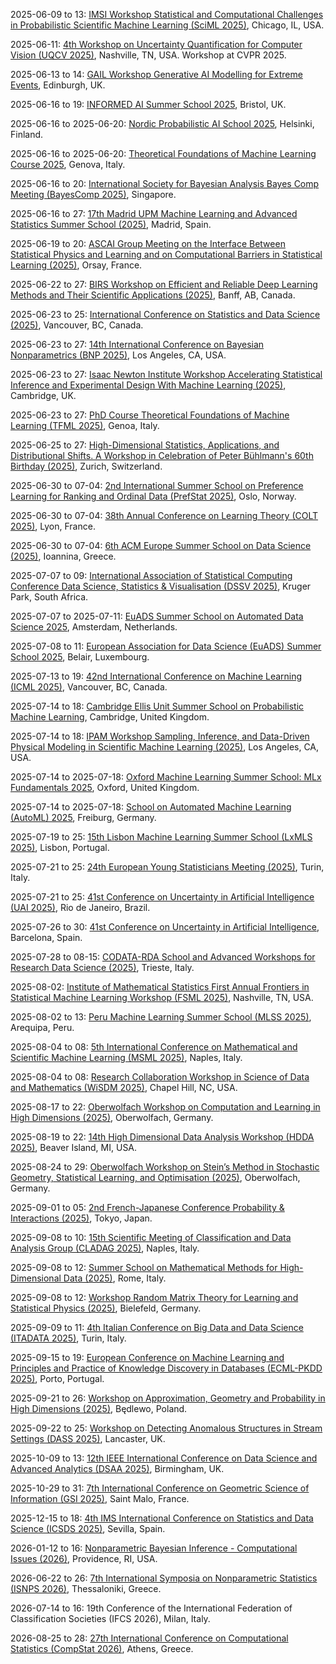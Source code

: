 2025-06-09 to 13: [IMSI Workshop Statistical and Computational Challenges in Probabilistic Scientific Machine Learning (SciML 2025)](https://imsi.institute/activities/statistical-and-computational-challenges-in-probabilistic-scientific-machine-learning-sciml/ "This workshop explores probabilistic scientific machine learning, covering Bayesian neural networks, uncertainty quantification, and physics-informed models. Topics include computational challenges, applications in climate and materials science, emphasizing statistical robustness in scientific ML."), Chicago, IL, USA.

2025-06-11: [4th Workshop on Uncertainty Quantification for Computer Vision (UQCV 2025)](https://uncertainty-cv.github.io/2025/ "UQCV 2025 focuses on uncertainty quantification in computer vision, covering Bayesian deep learning, epistemic uncertainty, and model calibration. Topics include uncertainty in image classification, object detection, and applications in autonomous driving, emphasizing robust vision systems."), Nashville, TN, USA. Workshop at CVPR 2025.

2025-06-13 to 14: [GAIL Workshop Generative AI Modelling for Extreme Events](https://gail.ed.ac.uk/news-and-events/events/generative-ai-modelling-for-extreme-events "Explores generative AI for modeling extreme events. Topics include probabilistic modeling, data-driven forecasting, and applications in climate science, finance, and risk assessment."), Edinburgh, UK.

2025-06-16 to 19: [INFORMED AI Summer School 2025](https://informed-ai.net/event/informed-ai-summer-school-2025/ "This summer school explores AI and machine learning, focusing on neural networks, Bayesian methods, and data-driven modeling. Topics include deep learning, uncertainty quantification, and applications in scientific discovery, emphasizing foundational and applied AI techniques for researchers."), Bristol, UK.

2025-06-16 to 2025-06-20: [Nordic Probabilistic AI School 2025](https://nips.cc/Conferences/2025/CallsForWorkshops "The school trains researchers in probabilistic AI, with applications in physics. Topics include Bayesian inference, generative models, and uncertainty quantification. Lectures cover techniques for particle physics data analysis and cosmological modeling, emphasizing probabilistic methods."), Helsinki, Finland.

2025-06-16 to 2025-06-20: [Theoretical Foundations of Machine Learning Course 2025](https://malga.unige.it/education/schools/tfml/ "The course trains researchers in machine learning theory, with physics applications. Topics include statistical learning, neural networks, and optimization. Lectures cover applications in particle physics and cosmology, emphasizing theoretical foundations."), Genova, Italy.

2025-06-16 to 20: [International Society for Bayesian Analysis Bayes Comp Meeting (BayesComp 2025)](https://bayescomp2025.sg "BayesComp 2025 explores computational Bayesian methods, focusing on Markov chain Monte Carlo, variational inference, and scalable algorithms. Topics include Bayesian deep learning, applications in biostatistics and finance, emphasizing computational advances in Bayesian statistical modeling."), Singapore.

2025-06-16 to 27: [17th Madrid UPM Machine Learning and Advanced Statistics Summer School (2025)](https://cig.fi.upm.es/mlas/ "This summer school explores machine learning and advanced statistics, covering deep learning, Bayesian inference, and high-dimensional statistics. Topics include neural networks, time-series analysis, and applications in finance and biology, emphasizing theoretical and practical data science."), Madrid, Spain.

2025-06-19 to 20: [ASCAI Group Meeting on the Interface Between Statistical Physics and Learning and on Computational Barriers in Statistical Learning (2025)](https://www.imo.universite-paris-saclay.fr/fr/conf/ascai-meeting/ "This meeting explores statistical physics and machine learning, focusing on phase transitions, optimization landscapes, and computational barriers. Topics include high-dimensional inference, neural network dynamics, and AI applications, emphasizing statistical physics insights."), Orsay, France.

2025-06-22 to 27: [BIRS Workshop on Efficient and Reliable Deep Learning Methods and Their Scientific Applications (2025)](https://birs.ca/events/2025/5-day-workshops/25w5382 "This workshop focuses on deep learning, covering efficient algorithms, uncertainty quantification, and physics-informed neural networks. Topics include reliable training methods, applications in physics and biology, emphasizing robust deep learning for scientific discovery."), Banff, AB, Canada.

2025-06-23 to 25: [International Conference on Statistics and Data Science (2025)](https://icsds.github.io/2025/ "This conference explores statistics and data science, covering machine learning, Bayesian methods, and high-dimensional inference. Topics include causal inference, time-series analysis, and applications in social sciences and health, emphasizing statistical and computational data analysis."), Vancouver, BC, Canada.

2025-06-23 to 27: [14th International Conference on Bayesian Nonparametrics (BNP 2025)](https://bnp14.org "BNP 2025 explores Bayesian nonparametrics, covering Dirichlet processes, Gaussian processes, and hierarchical models. Topics include nonparametric inference, clustering, and applications in biostatistics and machine learning, emphasizing flexible Bayesian modeling for complex data."), Los Angeles, CA, USA.

2025-06-23 to 27: [Isaac Newton Institute Workshop Accelerating Statistical Inference and Experimental Design With Machine Learning (2025)](https://newton.ac.uk/event/rclw03/ "This workshop explores machine learning for statistical inference and experimental design, covering Bayesian optimization, active learning, and uncertainty quantification. Topics include applications in physics and biology, emphasizing AI-driven approaches to enhance statistical and experimental efficiency."), Cambridge, UK.

2025-06-23 to 27: [PhD Course Theoretical Foundations of Machine Learning (TFML 2025)](https://malga.unige.it/education/schools/tfml/ "Covers theoretical foundations of machine learning. Topics include statistical learning theory, optimization algorithms, and mathematical frameworks for deep learning and AI."), Genoa, Italy.

2025-06-25 to 27: [High-Dimensional Statistics, Applications, and Distributional Shifts. A Workshop in Celebration of Peter Bühlmann\'s 60th Birthday (2025)](https://math.ethz.ch/fim/activities/conferences/High-dimensional-statistics-applications-and-distributional-shifts.html "This workshop celebrates Peter Bühlmann, focusing on high-dimensional statistics, distributional shifts, and applications. Topics include sparse modeling, causal inference, and robust statistics, with applications in bioinformatics and finance, emphasizing probabilistic methods for complex data."), Zurich, Switzerland.

2025-06-30 to 07-04: [2nd International Summer School on Preference Learning for Ranking and Ordinal Data (PrefStat 2025)](http://www.prefstat.org/ "PrefStat 2025 focuses on preference learning, covering ranking algorithms, ordinal data analysis, and statistical modeling. Topics include learning-to-rank, preference elicitation, and applications in recommender systems, emphasizing statistical methods for preference-based data."), Oslo, Norway.

2025-06-30 to 07-04: [38th Annual Conference on Learning Theory (COLT 2025)](http://learningtheory.org/colt2025/ "COLT 2025 explores learning theory, covering statistical learning, online learning, and generalization bounds. Topics include deep learning theory, adversarial robustness, and applications in AI, emphasizing theoretical foundations of machine learning and data science."), Lyon, France.

2025-06-30 to 07-04: [6th ACM Europe Summer School on Data Science (2025)](https://europe.acm.org/seasonal-schools/data-science/2025 "This summer school focuses on data science, covering machine learning, data mining, and statistical analysis. Topics include big data analytics, deep learning, and applications in healthcare and finance, emphasizing practical and theoretical data science skills."), Ioannina, Greece.

2025-07-07 to 09: [International Association of Statistical Computing Conference Data Science, Statistics & Visualisation (DSSV 2025)](https://iasc-isi.org/dssv2025/ "DSSV 2025 focuses on data science and statistical visualization, covering multivariate analysis, data mining, and interactive graphics. Topics include big data analytics, visualization techniques, and applications in social sciences and health, emphasizing statistical methods for data exploration."), Kruger Park, South Africa.

2025-07-07 to 2025-07-11: [EuADS Summer School on Automated Data Science 2025](https://www.euads.org/fjkdlasjdiglsmdgkcxjhvckh/euads-summer-school-2025/ "The summer school trains researchers in automated data science, with applications in physics. Topics include automated machine learning, feature engineering, and data pipelines. Lectures cover techniques for high-energy physics data analysis and cosmological surveys, emphasizing efficient data processing."), Amsterdam, Netherlands.

2025-07-08 to 11: [European Association for Data Science (EuADS) Summer School 2025](https://www.euads.org/fjkdlasjdiglsmdgkcxjhvckh/euads-summer-school-2025/ "Focuses on data science advancements. Topics include statistical modeling, machine learning algorithms, and applications in big data analytics and decision-making."), Belair, Luxembourg.

2025-07-13 to 19: [42nd International Conference on Machine Learning (ICML 2025)](https://icml.cc "ICML 2025 explores machine learning, covering deep learning, reinforcement learning, and probabilistic models. Topics include generative AI, neural network optimization, and applications in vision and natural language processing, emphasizing theoretical and practical machine learning advancements."), Vancouver, BC, Canada.

2025-07-14 to 18: [Cambridge Ellis Unit Summer School on Probabilistic Machine Learning](https://www.ellis.eng.cam.ac.uk/cambridge-ellis-unit-summer-school-on-probabilistic-machine-learning-2025/ "The summer school trains researchers in probabilistic machine learning, with applications in physics. Topics include Bayesian inference, Gaussian processes, and uncertainty quantification. Lectures cover techniques for analyzing high-energy physics data and cosmological surveys, emphasizing robust data modeling."), Cambridge, United Kingdom.

2025-07-14 to 18: [IPAM Workshop Sampling, Inference, and Data-Driven Physical Modeling in Scientific Machine Learning (2025)](https://ipam.ucla.edu/programs/workshops/sampling-inference-and-data-driven-physical-modeling-in-scientific-machine-learning-2/ "This workshop explores scientific machine learning, covering sampling methods, Bayesian inference, and physics-informed neural networks. Topics include uncertainty quantification, applications in physics and engineering, emphasizing data-driven computational modeling for scientific discovery."), Los Angeles, CA, USA.

2025-07-14 to 2025-07-18: [Oxford Machine Learning Summer School: MLx Fundamentals 2025](https://oxfordml.school/ml-fundamentals-2025 "OxML Fundamentals trains researchers in machine learning basics, with physics applications. Topics include supervised learning, optimization, and neural networks. Lectures cover techniques for particle physics data analysis and cosmological modeling, emphasizing foundational AI methods."), Oxford, United Kingdom.

2025-07-14 to 2025-07-18: [School on Automated Machine Learning (AutoML) 2025](https://automl.org/automl-school-2025/ "AutoML 2025 trains researchers in automated machine learning, with physics applications. Topics include hyperparameter optimization, neural architecture search, and meta-learning. Lectures cover applications in particle physics and cosmology, emphasizing automated AI techniques."), Freiburg, Germany.

2025-07-19 to 25: [15th Lisbon Machine Learning Summer School (LxMLS 2025)](https://cmuportugal.org/events/lxmls-2025-15th-lisbon-machine-learning-summer-school/ "Covers machine learning techniques and applications. Topics include deep learning, reinforcement learning, and statistical methods for data analysis and AI systems."), Lisbon, Portugal.

2025-07-21 to 25: [24th European Young Statisticians Meeting (2025)](https://sites.google.com/view/eysmtorino2025/ "This meeting focuses on statistical research, covering Bayesian methods, high-dimensional statistics, and time-series analysis. Topics include applications in biostatistics, economics, and machine learning, emphasizing innovative statistical methodologies for young researchers in theoretical statistics."), Turin, Italy.

2025-07-21 to 25: [41st Conference on Uncertainty in Artificial Intelligence (UAI 2025)](https://auai.org/uai2025/ "UAI 2025 explores uncertainty in AI, covering probabilistic graphical models, Bayesian inference, and robust learning. Topics include uncertainty quantification, causal inference, and applications in robotics and healthcare, emphasizing computational methods for handling uncertainty in AI."), Rio de Janeiro, Brazil.

2025-07-26 to 30: [41st Conference on Uncertainty in Artificial Intelligence](https://uai.auai.org/2025/ "UAI 2025 explores uncertainty in AI, with applications in physics data analysis. Topics include Bayesian methods, probabilistic models, and uncertainty quantification. Discussions cover AI for scientific discovery, emphasizing applications in high-energy physics and cosmology for robust data interpretation."), Barcelona, Spain.

2025-07-28 to 08-15: [CODATA-RDA School and Advanced Workshops for Research Data Science (2025)](https://indico.ictp.it/event/10857 "This school focuses on research data science, covering data management, statistical analysis, and machine learning. Topics include data visualization, reproducibility, and applications in physics and social sciences, emphasizing practical skills for handling and analyzing scientific data."), Trieste, Italy.

2025-08-02: [Institute of Mathematical Statistics First Annual Frontiers in Statistical Machine Learning Workshop (FSML 2025)](https://fsmlims.wixsite.com/fsml25 "FSML 2025 focuses on statistical machine learning, covering deep learning theory, causal inference, and robust statistics. Topics include generative models, applications in healthcare and social sciences, emphasizing theoretical advancements in statistical approaches to machine learning."), Nashville, TN, USA.

2025-08-02 to 13: [Peru Machine Learning Summer School (MLSS 2025)](https://eventosdiee.ucsp.edu.pe/mlss/ "Explores machine learning fundamentals and applications. Topics include supervised learning, deep neural networks, and computational methods for data-driven modeling."), Arequipa, Peru.

2025-08-04 to 08: [5th International Conference on Mathematical and Scientific Machine Learning (MSML 2025)](https://sites.google.com/view/msml2025/home "MSML 2025 focuses on mathematical and scientific machine learning, covering deep learning, optimization, and physics-informed models. Topics include applications in physics, biology, and engineering, emphasizing theoretical and computational advancements in scientific machine learning."), Naples, Italy.

2025-08-04 to 08: [Research Collaboration Workshop in Science of Data and Mathematics (WiSDM 2025)](https://datascience.unc.edu/wisdm-2025/ "WiSDM 2025 focuses on data science and mathematics, covering statistical modeling, machine learning, and computational mathematics. Topics include interdisciplinary applications in biology, social sciences, and physics, emphasizing collaborative research in data-driven mathematical methodologies."), Chapel Hill, NC, USA.

2025-08-17 to 22: [Oberwolfach Workshop on Computation and Learning in High Dimensions (2025)](https://mfo.de/occasion/2534/www_view "This workshop explores high-dimensional computation and learning, covering dimensionality reduction, sparse modeling, and deep learning. Topics include applications in data science, signal processing, and bioinformatics, emphasizing mathematical and computational methods for high-dimensional data analysis and machine learning."), Oberwolfach, Germany.

2025-08-19 to 22: [14th High Dimensional Data Analysis Workshop (HDDA 2025)](https://cmich.edu/academics/colleges/college-science-engineering/departments-schools/statistics-actuarial-and-data-sciences/HDDA "HDDA 2025 explores high-dimensional data analysis, covering statistical learning, dimension reduction, and tensor methods. Topics include applications in genomics, finance, and image processing, emphasizing statistical and machine learning techniques for analyzing complex, high-dimensional datasets."), Beaver Island, MI, USA.

2025-08-24 to 29: [Oberwolfach Workshop on Stein’s Method in Stochastic Geometry, Statistical Learning, and Optimisation (2025)](https://mfo.de/occasion/2535b/www_view "This workshop explores Stein’s method, covering stochastic geometry, statistical learning, and optimization. Topics include discrepancy measures, high-dimensional statistics, and applications in machine learning and random graphs, emphasizing probabilistic techniques for statistical and geometric analysis."), Oberwolfach, Germany.

2025-09-01 to 05: [2nd French-Japanese Conference Probability & Interactions (2025)](https://sites.google.com/view/frenchjapaneseconference/ "Explores probability theory and its interactions with other fields. Topics include stochastic processes, random graphs, and applications in statistical physics and machine learning."), Tokyo, Japan.

2025-09-08 to 10: [15th Scientific Meeting of Classification and Data Analysis Group (CLADAG 2025)](https://cladag2025.unina.it/ "CLADAG 2025 focuses on classification and data analysis, covering clustering, discriminant analysis, and multivariate statistics. Topics include applications in social sciences, bioinformatics, and marketing, emphasizing statistical methodologies for data classification and pattern recognition."), Naples, Italy.

2025-09-08 to 12: [Summer School on Mathematical Methods for High-Dimensional Data (2025)](https://sites.google.com/view/math-high-dimensional-data/ "This summer school explores mathematical methods for high-dimensional data, covering sparse modeling, tensor decomposition, and statistical inference. Topics include applications in genomics, imaging, and machine learning, emphasizing computational and statistical techniques for high-dimensional data analysis."), Rome, Italy.

2025-09-08 to 12: [Workshop Random Matrix Theory for Learning and Statistical Physics (2025)](https://www.uni-bielefeld.de/einrichtungen/zif/groups/ongoing/matrices/ "This workshop explores random matrix theory, covering eigenvalue distributions, spectral statistics, and applications in statistical physics and machine learning. Topics include neural network analysis, disordered systems, and high-dimensional statistics, emphasizing probabilistic methods for random matrices."), Bielefeld, Germany.

2025-09-09 to 11: [4th Italian Conference on Big Data and Data Science (ITADATA 2025)](https://www.itadata.it/ "Covers big data analytics and data science advancements. Topics include machine learning algorithms, statistical modeling, data mining, and applications in industry, healthcare, and social sciences, emphasizing scalable computational techniques and data-driven decision-making."), Turin, Italy.

2025-09-15 to 19: [European Conference on Machine Learning and Principles and Practice of Knowledge Discovery in Databases (ECML-PKDD 2025)](https://ecmlpkdd.org/2025/ "ECML-PKDD 2025 focuses on machine learning and data mining, covering deep learning, pattern discovery, and predictive modeling. Topics include applications in healthcare, finance, and social media, emphasizing statistical and computational methods for knowledge discovery and learning."), Porto, Portugal.

2025-09-21 to 26: [Workshop on Approximation, Geometry and Probability in High Dimensions (2025)](https://sites.google.com/impan.pl/high-dimensions/ "This workshop explores high-dimensional approximation, geometry, and probability, covering random matrices, geometric probability, and high-dimensional statistics. Topics include applications in data science, machine learning, and statistical physics, emphasizing probabilistic methods for high-dimensional problems."), Będlewo, Poland.

2025-09-22 to 25: [Workshop on Detecting Anomalous Structures in Stream Settings (DASS 2025)](https://www.anomaly-programme.org/event-details/workshop-on-detecting-anomalous-structures-in-stream-settings-dass-workshop-2025 "DASS 2025 focuses on anomaly detection in data streams, covering statistical modeling, machine learning, and real-time analysis. Topics include applications in cybersecurity, finance, and IoT, emphasizing computational and statistical methods for identifying anomalous patterns in streaming data."), Lancaster, UK.

2025-10-09 to 13: [12th IEEE International Conference on Data Science and Advanced Analytics (DSAA 2025)](https://dsaa.ieee.org/2025/ "DSAA 2025 explores data science and analytics, covering machine learning, big data, and predictive modeling. Topics include applications in healthcare, finance, and urban planning, emphasizing statistical and computational methods for advanced data analysis and decision-making."), Birmingham, UK.

2025-10-29 to 31: [7th International Conference on Geometric Science of Information (GSI 2025)](https://conference-gsi.org "GSI 2025 focuses on geometric science of information, covering information geometry, manifold learning, and statistical inference. Topics include applications in machine learning, signal processing, and neuroscience, emphasizing geometric and computational methods for information processing and analysis."), Saint Malo, France.

2025-12-15 to 18: [4th IMS International Conference on Statistics and Data Science (ICSDS 2025)](https://sites.google.com/view/ims-icsds2025/ "ICSDS 2025 focuses on statistics and data science, covering statistical learning, big data analytics, and causal inference. Topics include applications in healthcare, finance, and social sciences, emphasizing computational and statistical methods for modern data-driven research and analysis."), Sevilla, Spain.

2026-01-12 to 16: [Nonparametric Bayesian Inference - Computational Issues (2026)](https://icerm.brown.edu/program/topical_workshop/tw-26-bnp "This workshop explores nonparametric Bayesian inference, covering Dirichlet processes, Gaussian processes, and computational challenges. Topics include applications in machine learning, bioinformatics, and time-series analysis, emphasizing statistical and computational methods for flexible Bayesian modeling."), Providence, RI, USA.

2026-06-22 to 26: [7th International Symposia on Nonparametric Statistics (ISNPS 2026)](https://www.isnps.org/ "ISNPS 2026 explores nonparametric statistics, covering kernel methods, rank-based tests, and functional data analysis. Topics include applications in biostatistics, machine learning, and econometrics, emphasizing statistical techniques for flexible, assumption-free data analysis."), Thessaloniki, Greece.

2026-07-14 to 16: 19th Conference of the International Federation of Classification Societies (IFCS 2026), Milan, Italy.

2026-08-25 to 28: [27th International Conference on Computational Statistics (CompStat 2026)](https://cmstatistics.org/CFECMStatistics2024/announcements.php "CompStat 2026 explores computational statistics, covering Monte Carlo methods, high-dimensional data analysis, and machine learning. Topics include applications in biostatistics, econometrics, and environmental science, emphasizing computational techniques for statistical modeling and data analysis."), Athens, Greece.

